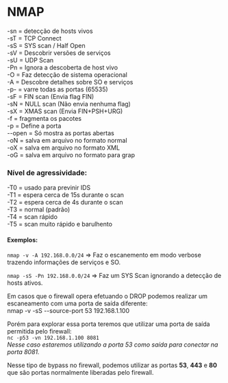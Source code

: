# NMAP

-sn = detecção de hosts vivos  
-sT = TCP Connect  
-sS = SYS scan / Half Open  
-sV = Descobrir versões de serviços  
-sU = UDP Scan  
-Pn = Ignora a descoberta de host vivo  
-O = Faz detecção de sistema operacional  
-A = Descobre detalhes sobre SO e serviços  
-p- = varre todas as portas (65535)  
-sF = FIN scan (Envia flag FIN)  
-sN = NULL scan (Não envia nenhuma flag)  
-sX = XMAS scan (Envia FIN+PSH+URG)  
-f = fragmenta os pacotes  
-p = Define a porta  
--open = Só mostra as portas abertas  
-oN = salva em arquivo no formato normal  
-oX = salva em arquivo no formato XML  
-oG = salva em arquivo no formato para grap  

### Nível de agressividade:
-T0 = usado para previnir IDS  
-T1 = espera cerca de 15s durante o scan  
-T2 = espera cerca de 4s durante o scan  
-T3 = normal (padrão)  
-T4 = scan rápido  
-T5 = scan muito rápido e barulhento  

#### Exemplos:
```nmap -v -A 192.168.0.0/24``` => Faz o escanemento em modo verbose trazendo informações de serviços e SO.  

```nmap -sS -Pn 192.168.0.0/24``` => Faz um SYS Scan ignorando a detecção de hosts ativos.  

Em casos que o firewall opera efetuando o DROP podemos realizar um escaneamento com uma porta de saída diferente:  
nmap -v -sS --source-port 53 192.168.1.100  

Porém para explorar essa porta teremos que utilizar uma porta de saída permitida pelo firewall:  
```nc -p53 -vn 192.168.1.100 8081```  
*Nesse caso estaremos utilizando a porta 53 como saída para conectar na porta 8081.*  

Nesse tipo de bypass no firewall, podemos utilizar as portas **53**, **443** e **80** que são portas normalmente liberadas pelo firewall.
